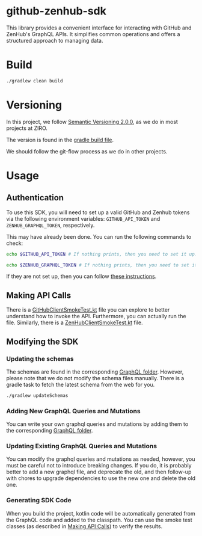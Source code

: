 # github-zenhub-sdk

This library provides a convenient interface for interacting with GitHub and ZenHub's GraphQL APIs. It simplifies common operations and offers a structured approach to managing data.

# Build

```bash
./gradlew clean build
```

# Versioning

In this project, we follow [Semantic Versioning 2.0.0][semantic-versioning-2], as we do in most projects at ZIRO.

The version is found in the [gradle build file][gradle-build-file].

We should follow the git-flow process as we do in other projects. 

# Usage

## Authentication

To use this SDK, you will need to set up a valid GitHub and Zenhub tokens via the following environment variables: `GITHUB_API_TOKEN` and `ZENHUB_GRAPHQL_TOKEN`, respectively.

This may have already been done. You can run the following commands to check:
```bash
echo $GITHUB_API_TOKEN # If nothing prints, then you need to set it up.
```
```bash
echo $ZENHUB_GRAPHQL_TOKEN # If nothing prints, then you need to set it up.
```
If they are not set up, then you can follow [these instructions][how-to-setup-github-zenhub-tokens]. 

## Making API Calls

There is a [GitHubClientSmokeTest.kt][github-client-smoke-test] file you can explore to better understand how to invoke the API. Furthermore, you can actually run the file. Similarly, there is a [ZenHubClientSmokeTest.kt][zenhub-client-smoke-test] file.

## Modifying the SDK

### Updating the schemas

The schemas are found in the corresponding [GraphQL folder][graphql-folder]. However, please note that we do not modify the schema files manually. There is a gradle task to fetch the latest schema from the web for you.
```bash
./gradlew updateSchemas
```

### Adding New GraphQL Queries and Mutations

You can write your own graphql queries and mutations by adding them to the corresponding [GraphQL folder][graphql-folder].

### Updating Existing GraphQL Queries and Mutations

You can modify the graphql queries and mutations as needed, however, you must be careful not to introduce breaking changes. If you do, it is probably better to add a new graphql file, and deprecate the old, and then follow-up with chores to upgrade dependencies to use the new one and delete the old one.

### Generating SDK Code

When you build the project, kotlin code will be automatically generated from the GraphQL code and added to the classpath. You can use the smoke test classes (as described in [Making API Calls](#making-api-calls)) to verify the results.

[github-client-smoke-test]: src/main/kotlin/github/GitHubClientSmokeTest.kt
[github-client]: src/main/kotlin/github/GitHubClient.kt
[gradle-build-file]: build.gradle.kts
[graphql-folder]: src/main/graphql
[how-to-setup-github-zenhub-tokens]: https://stack8.atlassian.net/wiki/spaces/SDBP/pages/1212907850/DEV+Orientation#Configure-GitHub-and-Zenhub
[semantic-versioning-2]: https://semver.org/
[zenhub-client-smoke-test]: src/main/kotlin/zenhub/ZenHubClientSmokeTest.kt
